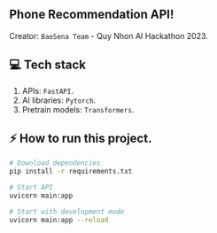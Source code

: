## Phone Recommendation API!

Creator: `BaoSena Team` - Quy Nhon AI Hackathon 2023.

## 💻 Tech stack

1. APIs: `FastAPI`.
2. AI libraries: `Pytorch`.
3. Pretrain models: `Transformers`.

## ⚡ How to run this project.

```bash
# Download dependencies
pip install -r requirements.txt

# Start API
uvicorn main:app

# Start with development mode
uvicorn main:app --reload
```
